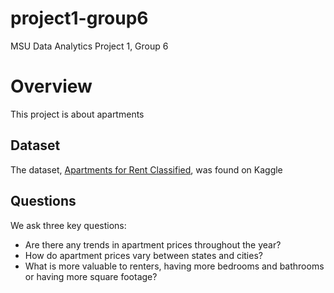 # project1-group6
MSU Data Analytics Project 1, Group 6

# Overview
This project is about apartments
## Dataset
The dataset, [Apartments for Rent Classified](https://www.kaggle.com/datasets/adithyaawati/apartments-for-rent-classified), was found on Kaggle
## Questions
We ask three key questions:
* Are there any trends in apartment prices throughout the year?
* How do apartment prices vary between states and cities?
* What is more valuable to renters, having more bedrooms and bathrooms or having more square footage?
